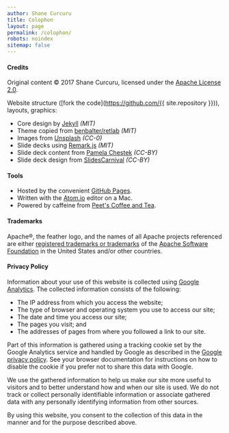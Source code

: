```yaml
---
author: Shane Curcuru
title: Colophon
layout: page
permalink: /colophon/
robots: noindex
sitemap: false
---
```


#### Credits

Original content &copy; 2017 Shane Curcuru, licensed under the <a href="https://www.apache.org/licenses/LICENSE-2.0.html" rel="license">Apache License 2.0</a>.

Website structure ([fork the code](https://github.com/{{ site.repository }})), layouts, graphics:

- Core design by [Jekyll](https://jekyllrb.com/) _(MIT)_
- Theme copied from [benbalter/retlab](https://github.com/benbalter/retlab) _(MIT)_
- Images from [Unsplash](https://unsplash.com/) _(CC-0)_
- Slide decks using [Remark.js](https://remarkjs.com/) _(MIT)_
- Slide deck content from [Pamela Chestek](http://chesteklegal.com/) _(CC-BY)_
- Slide deck design from [SlidesCarnival](http://www.slidescarnival.com) _(CC-BY)_

#### Tools

- Hosted by the convenient [GitHub Pages](https://pages.github.com/).
- Written with the [Atom.io](https://atom.io/) editor on a Mac.
- Powered by caffeine from [Peet's Coffee and Tea](http://www.peets.com/).

#### Trademarks

Apache®, the feather logo, and the names of all Apache projects referenced are either [registered trademarks or trademarks](https://www.apache.org/foundation/marks/) of the [Apache Software Foundation](http://www.apache.org/) in the United States and/or other countries.

#### Privacy Policy

Information about your use of this website is collected using [Google Analytics](https://www.google.com/analytics/). The collected information consists of the following:

-  The IP address from which you access the website;
-  The type of browser and operating system you use to access our site;
-  The date and time you access our site;
-  The pages you visit; and
-  The addresses of pages from where you followed a link to our site.

Part of this information is gathered using a tracking cookie set by the Google Analytics service and handled by Google as described in the [Google privacy policy](https://www.google.com/policies/privacy/). See your browser documentation for instructions on how to disable the cookie if you prefer not to share this data with Google.

We use the gathered information to help us make our site more useful to visitors and to better understand how and when our site is used. We do not track or collect personally identifiable information or associate gathered data with any personally identifying information from other sources.

By using this website, you consent to the collection of this data in the manner and for the purpose described above.

